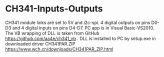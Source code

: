 # CH341-Inputs-Outputs

CH341 module links are set to 5V and i2c-spi. 4 digital outputs on pins D0-D3 and 4 digital inputs on pins D4-D7. PC app is in Visual Basic-VS2010.
The VB wrapping of DLL is taken from GitHub https://github.com/aa4e/ch341_vb . DLL is installed to PC by setup.exe in downloaded driver CH341PAR.ZIP https://www.wch.cn/downloads/CH341PAR_ZIP.html 
